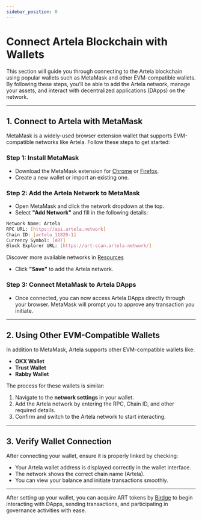 ```yaml
---
sidebar_position: 0
---
```


# Connect Artela Blockchain with Wallets

This section will guide you through connecting to the Artela blockchain using popular wallets such as MetaMask and other EVM-compatible wallets. By following these steps, you’ll be able to add the Artela network, manage your assets, and interact with decentralized applications (DApps) on the network.

---

## 1. Connect to Artela with MetaMask  
MetaMask is a widely-used browser extension wallet that supports EVM-compatible networks like Artela. Follow these steps to get started:  

### Step 1: Install MetaMask  
- Download the MetaMask extension for [Chrome](https://chrome.google.com/webstore) or [Firefox](https://addons.mozilla.org/).  
- Create a new wallet or import an existing one.  

### Step 2: Add the Artela Network to MetaMask  
- Open MetaMask and click the network dropdown at the top.  
- Select **"Add Network"** and fill in the following details:
```bash
Network Name: Artela
RPC URL: [https://api.artela.network]
Chain ID: [artela_11820-1]
Currency Symbol: [ART]
Block Explorer URL: [https://art-scan.artela.network/]
```
Discover more available networks in [Resources](/main/resources)

- Click **"Save"** to add the Artela network.

### Step 3: Connect MetaMask to Artela DApps  
- Once connected, you can now access Artela DApps directly through your browser. MetaMask will prompt you to approve any transaction you initiate.

---

## 2. Using Other EVM-Compatible Wallets  
In addition to MetaMask, Artela supports other EVM-compatible wallets like:
- **OKX Wallet**
- **Trust Wallet**  
- **Rabby Wallet**

The process for these wallets is similar:  
1. Navigate to the **network settings** in your wallet.  
2. Add the Artela network by entering the RPC, Chain ID, and other required details.  
3. Confirm and switch to the Artela network to start interacting.

---

## 3. Verify Wallet Connection  
After connecting your wallet, ensure it is properly linked by checking:  
- Your Artela wallet address is displayed correctly in the wallet interface.  
- The network shows the correct chain name (Artela).  
- You can view your balance and initiate transactions smoothly.

---

After setting up your wallet, you can acquire ART tokens by [Birdge](bridge-to-artela) to begin interacting with DApps, sending transactions, and participating in governance activities with ease.